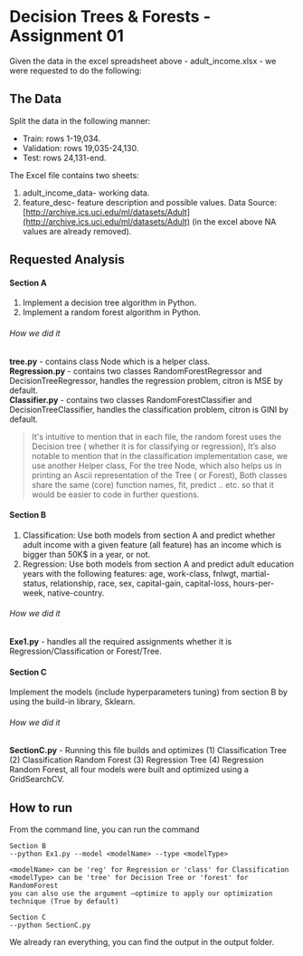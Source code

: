 # Decision Trees & Forests - Assignment 01
Given the data in the excel spreadsheet above - adult_income.xlsx - we were requested to do the following: 

## The Data
Split the data in the following manner:
- Train: rows 1-19,034. 
- Validation: rows 19,035-24,130.
- Test: rows 24,131-end.

The Excel file contains two sheets:
1) adult_income_data- working data.
2) feature_desc- feature description and possible values.
Data Source: [http://archive.ics.uci.edu/ml/datasets/Adult](http://archive.ics.uci.edu/ml/datasets/Adult) (in the excel above NA values are already removed).

## Requested Analysis

#### Section A
1) Implement a decision tree algorithm in Python.
2) Implement a random forest algorithm in Python.

###### How we did it<br>
**tree.py** - contains class Node which is a helper class.<br>
**Regression.py** - contains two classes RandomForestRegressor and DecisionTreeRegressor, handles the regression problem, citron is MSE by default.<br>
**Classifier.py** - contains two classes RandomForestClassifier and DecisionTreeClassifier, handles the classification problem, citron is GINI by default.<br>
> It's intuitive to mention that in each file, the random forest uses the Decision tree ( whether it is for classifying or regression), It’s also notable to mention that in the classification implementation case, we use another Helper class, For the tree Node, which also helps us in printing an Ascii representation of the Tree ( or Forest), Both classes share the same (core) function names, fit, predict .. etc. so that it would be easier to code in further questions.


#### Section B
1) Classification: Use both models from section A and predict whether adult income with a given feature (all feature) has an income which is bigger than 50K$ in a year, or not.
2) Regression:  Use both models from section A and predict adult education years with the following features: age, work-class, fnlwgt, martial-status, relationship, race, sex, capital-gain, capital-loss, hours-per-week, native-country. 

###### How we did it<br>
**Exe1.py** - handles all the required assignments whether it is Regression/Classification or Forest/Tree.<br>


#### Section C
Implement the models (include hyperparameters tuning) from section B by using the build-in library, Sklearn.

###### How we did it<br>
**SectionC.py** - Running this file builds and optimizes (1) Classification Tree (2) Classification Random Forest (3) Regression Tree (4) Regression Random Forest, all four models were built and optimized using a GridSearchCV.

## How to run
From the command line, you can run the command 
```
Section B
--python Ex1.py --model <modelName> --type <modelType>

<modelName> can be 'reg' for Regression or 'class' for Classification
<modelType> can be 'tree' for Decision Tree or 'forest' for RandomForest 
you can also use the argument –optimize to apply our optimization technique (True by default) 

Section C
--python SectionC.py
```

We already ran everything, you can find the output in the output folder.

